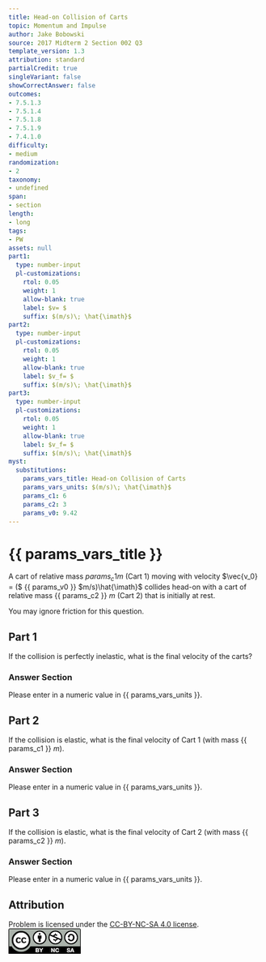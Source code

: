 ```yaml
---
title: Head-on Collision of Carts
topic: Momentum and Impulse
author: Jake Bobowski
source: 2017 Midterm 2 Section 002 Q3
template_version: 1.3
attribution: standard
partialCredit: true
singleVariant: false
showCorrectAnswer: false
outcomes:
- 7.5.1.3
- 7.5.1.4
- 7.5.1.8
- 7.5.1.9
- 7.4.1.0
difficulty:
- medium
randomization:
- 2
taxonomy:
- undefined
span:
- section
length:
- long
tags:
- PW
assets: null
part1:
  type: number-input
  pl-customizations:
    rtol: 0.05
    weight: 1
    allow-blank: true
    label: $v= $
    suffix: $(m/s)\; \hat{\imath}$
part2:
  type: number-input
  pl-customizations:
    rtol: 0.05
    weight: 1
    allow-blank: true
    label: $v_f= $
    suffix: $(m/s)\; \hat{\imath}$
part3:
  type: number-input
  pl-customizations:
    rtol: 0.05
    weight: 1
    allow-blank: true
    label: $v_f= $
    suffix: $(m/s)\; \hat{\imath}$
myst:
  substitutions:
    params_vars_title: Head-on Collision of Carts
    params_vars_units: $(m/s)\; \hat{\imath}$
    params_c1: 6
    params_c2: 3
    params_v0: 9.42
---
```

# {{ params_vars_title }}
A cart of relative mass ${{ params_c1 }}m$ (Cart 1) moving with velocity $\vec{v_0} = ($ {{ params_v0 }} $m/s)\hat{\imath}$ collides head-on with a cart of relative mass {{ params_c2 }} $m$ (Cart 2) that is initially at rest.

You may ignore friction for this question.

## Part 1

If the collision is perfectly inelastic, what is the final velocity of the carts?

### Answer Section

Please enter in a numeric value in {{ params_vars_units }}.

## Part 2

If the collision is elastic, what is the final velocity of Cart 1 (with mass {{ params_c1 }} $m$).

### Answer Section

Please enter in a numeric value in {{ params_vars_units }}.

## Part 3

If the collision is elastic, what is the final velocity of Cart 2 (with mass {{ params_c2 }} $m$).

### Answer Section

Please enter in a numeric value in {{ params_vars_units }}.

## Attribution

Problem is licensed under the [CC-BY-NC-SA 4.0 license](https://creativecommons.org/licenses/by-nc-sa/4.0/).<br> ![The Creative Commons 4.0 license requiring attribution-BY, non-commercial-NC, and share-alike-SA license.](https://raw.githubusercontent.com/firasm/bits/master/by-nc-sa.png)